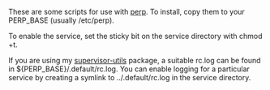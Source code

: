 These are some scripts for use with [perp][]. To install, copy them to your
PERP_BASE (usually /etc/perp).

To enable the service, set the sticky bit on the service directory with
chmod +t.

If you are using my [supervisor-utils][] package, a suitable rc.log can be
found in ${PERP_BASE}/.default/rc.log. You can enable logging for a particular
service by creating a symlink to ../.default/rc.log in the service directory.

[perp]: http://b0llix.net/perp/
[supervisor-utils]: https://github.com/michaelforney/supervisor-utils

